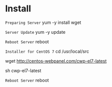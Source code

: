 # Install
`Preparing Server`
yum -y install wget

`Server Update`
yum -y update

`Reboot Server`
reboot

`Installer for CentOS 7`
cd /usr/local/src

wget http://centos-webpanel.com/cwp-el7-latest

sh cwp-el7-latest


`Reboot Server`
reboot

